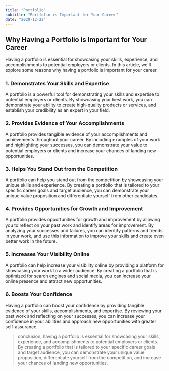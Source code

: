 ```yaml
---
title: "Portfolio"
subtitle: "Portfolio is Important for Your Career"
date: "2020-12-22"
---
```



## Why Having a Portfolio is Important for Your Career

Having a portfolio is essential for showcasing your skills, experience, and accomplishments to potential employers or clients. In this article, we'll explore some reasons why having a portfolio is important for your career.

### 1. Demonstrates Your Skills and Expertise

A portfolio is a powerful tool for demonstrating your skills and expertise to potential employers or clients. By showcasing your best work, you can demonstrate your ability to create high-quality products or services, and establish your credibility as an expert in your field.

### 2. Provides Evidence of Your Accomplishments

A portfolio provides tangible evidence of your accomplishments and achievements throughout your career. By including examples of your work and highlighting your successes, you can demonstrate your value to potential employers or clients and increase your chances of landing new opportunities.

### 3. Helps You Stand Out from the Competition

A portfolio can help you stand out from the competition by showcasing your unique skills and experience. By creating a portfolio that is tailored to your specific career goals and target audience, you can demonstrate your unique value proposition and differentiate yourself from other candidates.

### 4. Provides Opportunities for Growth and Improvement

A portfolio provides opportunities for growth and improvement by allowing you to reflect on your past work and identify areas for improvement. By analyzing your successes and failures, you can identify patterns and trends in your work, and use this information to improve your skills and create even better work in the future.

### 5. Increases Your Visibility Online

A portfolio can help increase your visibility online by providing a platform for showcasing your work to a wider audience. By creating a portfolio that is optimized for search engines and social media, you can increase your online presence and attract new opportunities.

### 6. Boosts Your Confidence

Having a portfolio can boost your confidence by providing tangible evidence of your skills, accomplishments, and expertise. By reviewing your past work and reflecting on your successes, you can increase your confidence in your abilities and approach new opportunities with greater self-assurance.

> conclusion, having a portfolio is essential for showcasing your skills, experience, and accomplishments to potential employers or clients. By creating a portfolio that is tailored to your specific career goals and target audience, you can demonstrate your unique value proposition, differentiate yourself from the competition, and increase your chances of landing new opportunities.